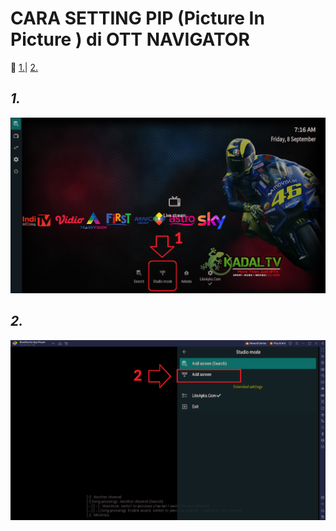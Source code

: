 # CARA SETTING PIP (Picture In Picture ) di OTT NAVIGATOR
🔴 [1.](#1.)|  [2.](#2.)


## *1.* 
![1](https://raw.githubusercontent.com/ar135ta/tutorOTT/main/TUTOR%20PIP/1.png)

## *2.*
![2](https://raw.githubusercontent.com/ar135ta/tutorOTT/main/TUTOR%20PIP/2.png)



